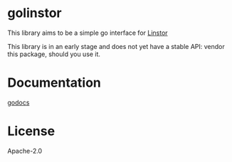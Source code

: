 # golinstor

This library aims to be a simple go interface for
[Linstor](https://github.com/LINBIT/linstor-server)

This library is in an early stage and does not yet have a stable API: vendor
this package, should you use it.

# Documentation

[godocs](https://godoc.org/github.com/LINBIT/golinstor/client)

# License
Apache-2.0
